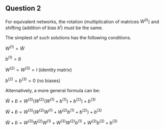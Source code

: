 ## Question 2

For equivalent networks, the rotation (multiplication of matrices $W^{(i)}$) and shifting (addition of bias $b^{i}$) must be the same.

The simplest of such solutions has the following conditions.

$W^{(1)} = \tilde{W}$

$b^{(1)} = \tilde{b}$

$W^{(2)} = W^{(3)} = I$ (identity matrix)

$b^{(2)} = b^{(3)} = 0$ (no biases)

Alternatively, a more general formula can be:

$\tilde{W} + \tilde{b} = W^{(3)}(W^{(2)}(W^{(1)} + b^{(1)}) + b^{(2)}) +b^{(3)}$

$\tilde{W} + \tilde{b} = W^{(3)}(W^{(2)}W^{(1)} + W^{(2)}b^{(1)} + b^{(2)}) +b^{(3)}$

$\tilde{W} + \tilde{b} = W^{(3)}W^{(2)}W^{(1)} + W^{(3)}W^{(2)}b^{(1)} + W^{(3)}b^{(2)} +b^{(3)}$
